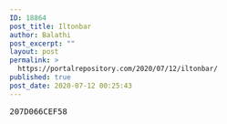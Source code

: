 ```yaml
---
ID: 18864
post_title: Iltonbar
author: Balathi
post_excerpt: ""
layout: post
permalink: >
  https://portalrepository.com/2020/07/12/iltonbar/
published: true
post_date: 2020-07-12 00:25:43
---
```

<pre>207D066CEF58</pre>